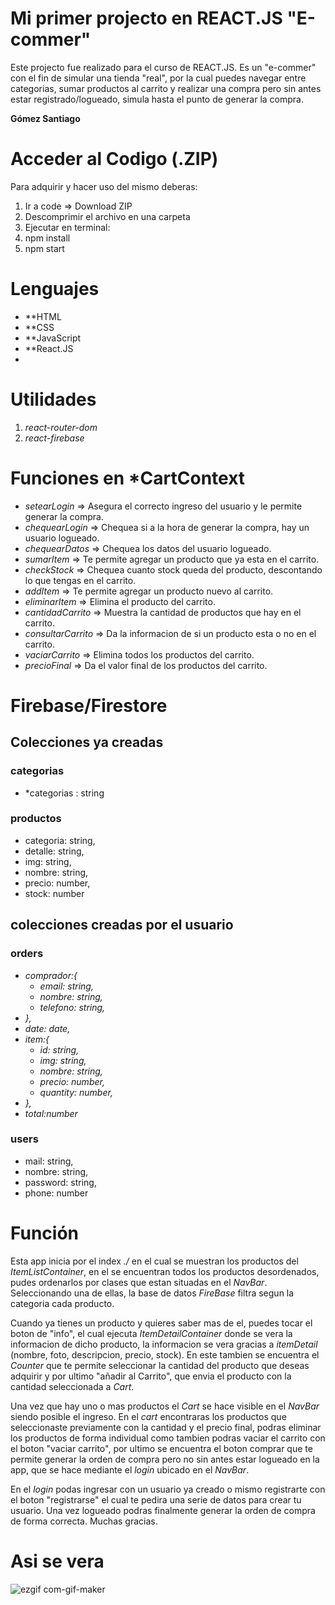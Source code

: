  # Mi primer projecto en REACT.JS "E-commer" 

Este projecto fue realizado para el curso de REACT.JS. Es un "e-commer" con el fin de simular una tienda "real", por la cual puedes navegar entre categorias,
sumar productos al carrito y realizar una compra pero sin antes estar registrado/logueado, simula hasta el punto de generar la compra. 

**Gómez Santiago**

 # Acceder al Codigo (.ZIP)

Para adquirir y hacer uso del mismo deberas:

1. Ir a code => Download ZIP
2. Descomprimir el archivo en una carpeta
3. Ejecutar en terminal:
4. npm install
5. npm start

# Lenguajes

- **HTML
- **CSS
- **JavaScript
- **React.JS
- 
# Utilidades

1. *react-router-dom*
2. *react-firebase*


# Funciones en *CartContext

- *setearLogin* => Asegura el correcto ingreso del usuario y le permite generar la compra.
- *chequearLogin* => Chequea si a la hora de generar la compra, hay un usuario logueado.
- *chequearDatos* => Chequea los datos del usuario logueado.
- *sumarItem* => Te permite agregar un producto que ya esta en el carrito.
- *checkStock* => Chequea cuanto stock queda del producto, descontando lo que tengas en el carrito.
- *addItem* => Te permite agregar un producto nuevo al carrito.
- *eliminarItem* => Elimina el producto del carrito.
- *cantidadCarrito* => Muestra la cantidad de productos que hay en el carrito.
- *consultarCarrito* => Da la informacion de si un producto esta o no en el carrito.
- *vaciarCarrito* => Elimina todos los productos del carrito.
- *precioFinal* => Da el valor final de los productos del carrito.

# Firebase/Firestore

## Colecciones ya creadas

### **categorias**
-  *categorias : string

### **productos**

- categoria: string,
- detalle: string,
- img: string,
- nombre: string,
- precio: number,
- stock: number

## colecciones creadas por el usuario

### **orders**

- *comprador:{*
  - *email: string,*
  - *nombre: string,*
  - *telefono: string,*
- *},*
- *date: date,*
- *item:{*
  - *id: string,*
  - *img: string,*
  - *nombre: string,*
  - *precio: number,*
  - *quantity: number,*
- *},*
- *total:number*

### **users**

- mail: string,
- nombre: string,
- password: string,
- phone: number
  

# Función

Esta app inicia por el index *./* en el cual se muestran los productos del *ItemListContainer*, en el se encuentran todos los productos desordenados, pudes ordenarlos
por clases que estan situadas en el *NavBar*. Seleccionando una de ellas, la base de datos *FireBase* filtra segun la categoria cada producto.

Cuando ya tienes un producto y quieres saber mas de el, puedes tocar el boton de "info", el cual ejecuta *ItemDetailContainer* donde se vera la informacion de dicho producto, la informacion se vera gracias a *itemDetail* (nombre, foto, descripcion, precio, stock). En este tambien se encuentra el *Counter* que te permite seleccionar la cantidad del producto que deseas adquirir y por ultimo "añadir al Carrito", que envia el producto con la cantidad seleccionada a *Cart*.

Una vez que hay uno o mas productos el *Cart* se hace visible en el *NavBar* siendo posible el ingreso. En el *cart* encontraras los productos que seleccionaste previamente con la cantidad y el precio final, podras eliminar los productos de forma individual como tambien podras vaciar el carrito con el boton "vaciar carrito", por ultimo se encuentra el boton comprar que te permite generar la orden de compra pero no sin antes estar logueado en la app, que se hace mediante el *login* ubicado en el *NavBar*.

En el *login* podas ingresar con un usuario ya creado o mismo registrarte con el boton "registrarse" el cual te pedira una serie de datos para crear tu usuario. Una vez logueado podras finalmente generar la orden de compra de forma correcta. Muchas gracias.

# Asi se vera
![ezgif com-gif-maker](https://user-images.githubusercontent.com/98488124/168925163-2d4e1441-1370-4a5b-aaaf-b85832c65f0f.gif)
